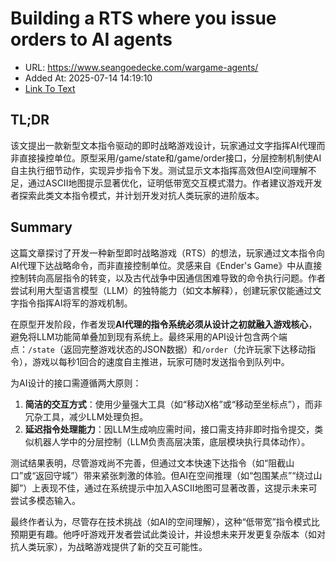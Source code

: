 # Building a RTS where you issue orders to AI agents
- URL: https://www.seangoedecke.com/wargame-agents/
- Added At: 2025-07-14 14:19:10
- [Link To Text](2025-07-14-building-a-rts-where-you-issue-orders-to-ai-agents_raw.md)

## TL;DR


该文提出一款新型文本指令驱动的即时战略游戏设计，玩家通过文字指挥AI代理而非直接操控单位。原型采用/game/state和/game/order接口，分层控制机制使AI自主执行细节动作，实现异步指令下发。测试显示文本指挥高效但AI空间理解不足，通过ASCII地图提示显著优化，证明低带宽交互模式潜力。作者建议游戏开发者探索此类文本指令模式，并计划开发对抗人类玩家的进阶版本。

## Summary


这篇文章探讨了开发一种新型即时战略游戏（RTS）的想法，玩家通过文本指令向AI代理下达战略命令，而非直接控制单位。灵感来自《Ender's Game》中从直接控制转向高层指令的转变，以及古代战争中因通信困难导致的命令执行问题。作者尝试利用大型语言模型（LLM）的独特能力（如文本解释），创建玩家仅能通过文字指令指挥AI将军的游戏机制。

在原型开发阶段，作者发现**AI代理的指令系统必须从设计之初就融入游戏核心**，避免将LLM功能简单叠加到现有系统上。最终采用的API设计包含两个端点：`/state`（返回完整游戏状态的JSON数据）和`/order`（允许玩家下达移动指令），游戏以每秒1回合的速度自主推进，玩家可随时发送指令到队列中。

为AI设计的接口需遵循两大原则：  
1. **简洁的交互方式**：使用少量强大工具（如“移动X格”或“移动至坐标点”），而非冗杂工具，减少LLM处理负担。  
2. **延迟指令处理能力**：因LLM生成响应需时间，接口需支持非即时指令提交，类似机器人学中的分层控制（LLM负责高层决策，底层模块执行具体动作）。

测试结果表明，尽管游戏尚不完善，但通过文本快速下达指令（如“阻截山口”或“返回守城”）带来紧张刺激的体验。但AI在空间推理（如“包围某点”“绕过山脚”）上表现不佳，通过在系统提示中加入ASCII地图可显著改善，这提示未来可尝试多模态输入。

最终作者认为，尽管存在技术挑战（如AI的空间理解），这种“低带宽”指令模式比预期更有趣。他呼吁游戏开发者尝试此类设计，并设想未来开发更复杂版本（如对抗人类玩家），为战略游戏提供了新的交互可能性。
